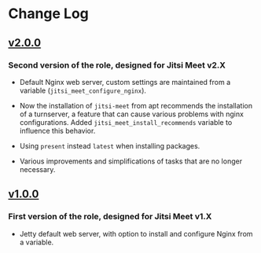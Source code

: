 # Change Log

## [v2.0.0](https://github.com/UdelaRInterior/ansible-role-jitsi-meet/tree/v2.0.0)

### Second version of the role, designed for Jitsi Meet v2.X

* Default Nginx web server, custom settings are maintained from a variable (`jitsi_meet_configure_nginx`).

* Now the installation of `jitsi-meet` from apt recommends the installation of a turnserver, a feature that can cause various problems with nginx configurations. Added `jitsi_meet_install_recommends` variable to influence this behavior.

* Using `present` instead `latest` when installing packages.

* Various improvements and simplifications of tasks that are no longer necessary.

## [v1.0.0](https://github.com/UdelaRInterior/ansible-role-jitsi-meet/tree/v1.0.0)

### First version of the role, designed for Jitsi Meet v1.X

* Jetty default web server, with option to install and configure Nginx from a variable.
